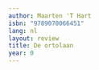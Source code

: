 ```yaml
---
author: Maarten 'T Hart
isbn: "9789070066451"
lang: nl
layout: review
title: De ortolaan
year: 0
---
```

